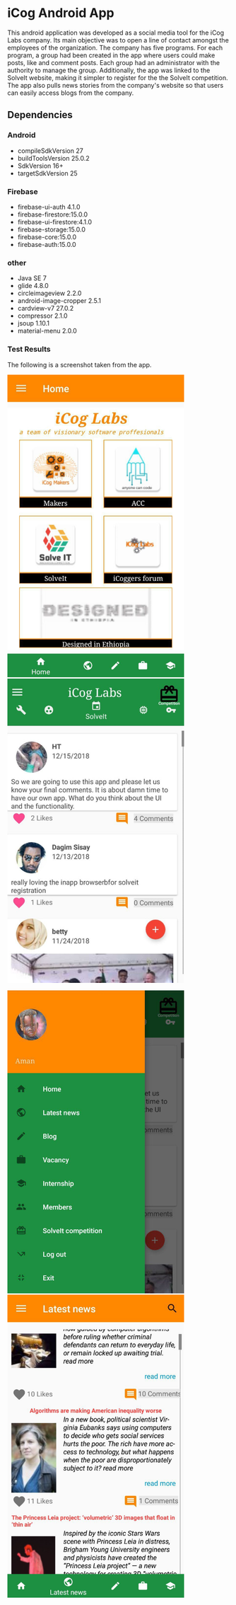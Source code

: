 # iCog Android App

This android application was developed as a social media tool for the iCog Labs company. Its main objective was to open a line of contact amongst the employees of the organization. The company has five programs. For each program, a group had been created in the app where users could make posts, like and comment posts. Each group had an administrator with the authority to manage the group. Additionally, the app was linked to the SolveIt website, making it simpler to register for the the SolveIt competition. The app also pulls news stories from the company's website  so that users can easily access blogs from the company.

## Dependencies
### Android
* compileSdkVersion 27
* buildToolsVersion 25.0.2
* SdkVersion 16+
* targetSdkVersion 25

### Firebase
* firebase-ui-auth 4.1.0
* firebase-firestore:15.0.0
* firebase-ui-firestore:4.1.0
* firebase-storage:15.0.0
* firebase-core:15.0.0
* firebase-auth:15.0.0

### other
* Java SE 7
* glide 4.8.0
* circleimageview 2.2.0
* android-image-cropper 2.5.1
* cardview-v7 27.0.2
* compressor 2.1.0
* jsoup 1.10.1
* material-menu 2.0.0


### Test Results
The following is a screenshot taken from the app. 

<img src="images/img0.jpg" alt="drawing" width="400"/> <img src="images/img1.jpg" alt="drawing" width="400"/>

<img src="images/img2.jpg" alt="drawing" width="400"/> <img src="images/img3.jpg" alt="drawing" width="400"/>

